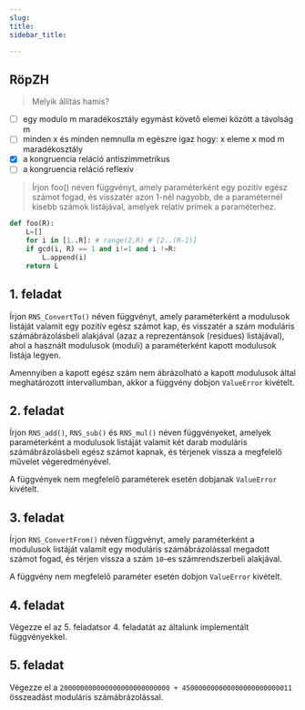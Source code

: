 ```yaml
---
slug:
title:
sidebar_title:

---
```


## RöpZH
> Melyik állítás hamis?

- [ ] egy modulo m maradékosztály egymást követő elemei között a távolság m
- [ ] minden x és minden nemnulla m egészre igaz hogy: x eleme x mod m maradékosztály
- [X] a kongruencia reláció antiszimmetrikus
- [ ] a kongruencia reláció reflexív

> Írjon foo() néven függvényt, amely paraméterként egy pozitív egész számot fogad, és visszatér azon 1-nél nagyobb, de a paraméternél kisebb számok listájával, amelyek relatív prímek a paraméterhez.

```python
def foo(R):
    L=[]
    for i in [1..R]: # range(2,R) # [2..(R-1)]
	if gcd(i, R) == 1 and i!=1 and i !=R:
	    L.append(i)
    return L
```

## 1. feladat

Írjon `RNS_ConvertTo()` néven függvényt, amely paraméterként a modulusok listáját valamit egy pozitív egész számot kap, és visszatér a szám moduláris számábrázolásbeli alakjával (azaz a reprezentánsok (residues) listájával), ahol a használt modulusok (moduli) a paraméterként kapott modulusok listája legyen.

Amennyiben a kapott egész szám nem ábrázolható a kapott modulusok által meghatározott intervallumban, akkor a függvény dobjon `ValueError` kivételt.

## 2. feladat

Írjon `RNS_add()`, `RNS_sub()` és `RNS_mul()` néven függvényeket, amelyek paraméterként a modulusok listáját valamit két darab moduláris számábrázolásbeli egész számot kapnak, és térjenek vissza a megfelelő művelet végeredményével.

A függvények nem megfelelő paraméterek esetén dobjanak `ValueError` kivételt.

## 3. feladat

Írjon `RNS_ConvertFrom()` néven függvényt, amely paraméterként a modulusok listáját valamit egy moduláris számábrázolással megadott számot fogad, és térjen vissza a szám `10`-es számrendszerbeli alakjával.

A függvény nem megfelelő paraméter esetén dobjon `ValueError` kivételt.

## 4. feladat

Végezze el az 5. feladatsor 4. feladatát az általunk implementált függvényekkel.

## 5. feladat

Végezze el a `200000000000000000000000000 + 450000000000000000000000011` összeadást moduláris számábrázolással.
<!--stackedit_data:
eyJoaXN0b3J5IjpbMTQ5ODQyNzA2OCwtMTcyMTg2NTYzMV19
-->